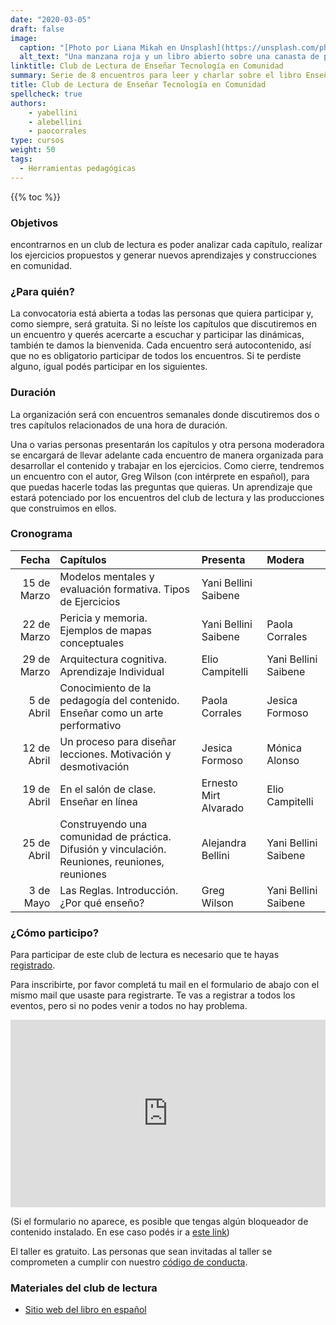 ```yaml
---
date: "2020-03-05"
draft: false
image:
  caption: "[Photo por Liana Mikah en Unsplash](https://unsplash.com/photos/2t4Ji-nARqA)"
  alt_text: "Una manzana roja y un libro abierto sobre una canasta de picnic  Foto de Liana Mikah."
linktitle: Club de Lectura de Enseñar Tecnología en Comunidad
summary: Serie de 8 encuentros para leer y charlar sobre el libro Enseñar Tecnología en Comunidad de Greg Wilson. 
title: Club de Lectura de Enseñar Tecnología en Comunidad
spellcheck: true
authors: 
    - yabellini
    - alebellini
    - paocorrales
type: cursos
weight: 50
tags:
  - Herramientas pedagógicas
---
```


{{% toc %}}

### Objetivos 

encontrarnos en un club de lectura es poder analizar cada capítulo, realizar los ejercicios propuestos y generar nuevos aprendizajes y construcciones en comunidad.

### ¿Para quién?

La convocatoria está abierta a todas las personas que quiera participar y, como siempre, será gratuita. Si no leíste los capítulos que discutiremos en un encuentro y querés acercarte a escuchar y participar las dinámicas, también te damos la bienvenida. Cada encuentro será autocontenido, así que no es obligatorio participar de todos los encuentros. Si te perdiste alguno, igual podés participar en los siguientes.


### Duración

La organización será con encuentros semanales donde discutiremos dos o tres capítulos relacionados de una hora de duración. 

Una o varias personas presentarán los capítulos y otra persona moderadora se encargará de llevar adelante cada encuentro de manera organizada para desarrollar el contenido y trabajar en los ejercicios. Como cierre, tendremos un encuentro con el autor, Greg Wilson (con intérprete en español), para que puedas hacerle todas las preguntas que quieras. Un aprendizaje que estará potenciado por los encuentros del club de lectura y las producciones que construimos en ellos.


### Cronograma 


|  Fecha |  Capítulos  | Presenta | Modera |
| ---:  | :----------- | :----------- | :----------- |
|15 de Marzo |Modelos mentales y evaluación formativa. Tipos de Ejercicios | Yani Bellini Saibene| |
|22 de Marzo |Pericia y memoria. Ejemplos de mapas conceptuales | Yani Bellini Saibene | Paola Corrales |
|29 de Marzo |Arquitectura cognitiva. Aprendizaje Individual | Elio Campitelli | Yani Bellini Saibene |
|5 de Abril |Conocimiento de la pedagogía del contenido. Enseñar como un arte performativo| Paola Corrales | Jesica Formoso |
|12 de Abril | Un proceso para diseñar lecciones. Motivación y desmotivación | Jesica Formoso | Mónica Alonso |
|19 de Abril | En el salón de clase. Enseñar en línea |Ernesto Mirt Alvarado | Elio Campitelli |
|25 de Abril | Construyendo una comunidad de práctica. Difusión y vinculación. Reuniones, reuniones, reuniones | Alejandra Bellini | Yani Bellini Saibene |
|3 de Mayo | Las Reglas. Introducción. ¿Por qué enseño? | Greg Wilson | Yani Bellini Saibene |

### ¿Cómo participo?

Para participar de este club de lectura es necesario que te hayas [registrado](https://docs.google.com/forms/d/e/1FAIpQLScC20Me-fX7UmCNhNswulYfOVQF4XiyIHgtde_R8CWreCmWhA/viewform).

Para inscribirte, por favor completá tu mail en el formulario de abajo con el mismo mail que usaste para registrarte.  Te vas a registrar a todos los eventos, pero si no podes venir a todos no hay problema.

<iframe 
  src="https://script.google.com/macros/s/AKfycbwRbefmyFZ2O_wpDUujCPJIzXb2BtTp3VFLMWD-7EoUWnjPTPWFcf91u-09MKtrOrP8ZA/exec"
  frameBorder="0",
  title = "Formulario de inscripción",
  width="100%",
  height = 300px,
  vertical-align="text-top">
  Explorador no compatible.
</iframe> 

(Si el formulario no aparece, es posible que tengas algún bloqueador de contenido instalado. En ese caso podés ir a [este link](https://script.google.com/macros/s/AKfycbxrgsArPvJSoyJ-ZGqFS2i3X7f7RJvJTu8YBDCdEXHeANsgZTzDSKbu-9T5qQN_c0fyrA/exec))
 

El taller es gratuito. Las personas que sean invitadas al taller se comprometen a cumplir con nuestro [código de conducta](https://metadocencia.netlify.app/cdc/).

### Materiales del club de lectura

* [Sitio web del libro en español](https://teachtogether.tech/es/index.html)

